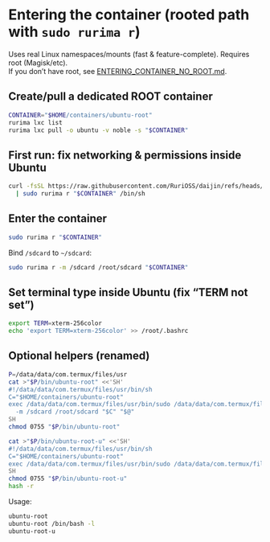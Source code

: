 # Entering the container (rooted path with `sudo rurima r`)

Uses real Linux namespaces/mounts (fast & feature-complete). Requires root (Magisk/etc).  
If you don’t have root, see [ENTERING_CONTAINER_NO_ROOT.md](./ENTERING_CONTAINER_NO_ROOT.md).

## Create/pull a dedicated ROOT container

```bash
CONTAINER="$HOME/containers/ubuntu-root"
rurima lxc list
rurima lxc pull -o ubuntu -v noble -s "$CONTAINER"
```

## First run: fix networking & permissions **inside** Ubuntu

```bash
curl -fsSL https://raw.githubusercontent.com/RuriOSS/daijin/refs/heads/main/src/share/fixup.sh \
  | sudo rurima r "$CONTAINER" /bin/sh
```

## Enter the container

```bash
sudo rurima r "$CONTAINER"
```

Bind `/sdcard` to `~/sdcard`:

```bash
sudo rurima r -m /sdcard /root/sdcard "$CONTAINER"
```

## Set terminal type inside Ubuntu (fix “TERM not set”)

```bash
export TERM=xterm-256color
echo 'export TERM=xterm-256color' >> /root/.bashrc
```

## Optional helpers (renamed)

```bash
P=/data/data/com.termux/files/usr
cat >"$P/bin/ubuntu-root" <<'SH'
#!/data/data/com.termux/files/usr/bin/sh
C="$HOME/containers/ubuntu-root"
exec /data/data/com.termux/files/usr/bin/sudo /data/data/com.termux/files/usr/bin/rurima r \
  -m /sdcard /root/sdcard "$C" "$@"
SH
chmod 0755 "$P/bin/ubuntu-root"

cat >"$P/bin/ubuntu-root-u" <<'SH'
#!/data/data/com.termux/files/usr/bin/sh
C="$HOME/containers/ubuntu-root"
exec /data/data/com.termux/files/usr/bin/sudo /data/data/com.termux/files/usr/bin/rurima r -U "$C"
SH
chmod 0755 "$P/bin/ubuntu-root-u"
hash -r
```

Usage:

```bash
ubuntu-root
ubuntu-root /bin/bash -l
ubuntu-root-u
```
